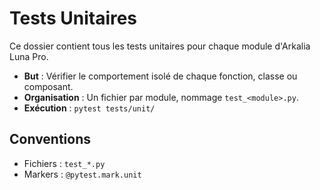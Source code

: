 # Tests Unitaires

Ce dossier contient tous les tests unitaires pour chaque module d'Arkalia Luna Pro.

- **But** : Vérifier le comportement isolé de chaque fonction, classe ou composant.
- **Organisation** : Un fichier par module, nommage `test_<module>.py`.
- **Exécution** : `pytest tests/unit/`

## Conventions

- Fichiers : `test_*.py`
- Markers : `@pytest.mark.unit`
